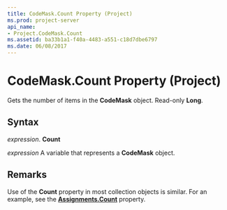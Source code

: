 ```yaml
---
title: CodeMask.Count Property (Project)
ms.prod: project-server
api_name:
- Project.CodeMask.Count
ms.assetid: ba33b1a1-f40a-4483-a551-c18d7dbe6797
ms.date: 06/08/2017
---
```



# CodeMask.Count Property (Project)

Gets the number of items in the  **CodeMask** object. Read-only **Long**.


## Syntax

 _expression_. **Count**

 _expression_ A variable that represents a **CodeMask** object.


## Remarks

Use of the  **Count** property in most collection objects is similar. For an example, see the **[Assignments.Count](Project.Assignments.Count.md)** property.


